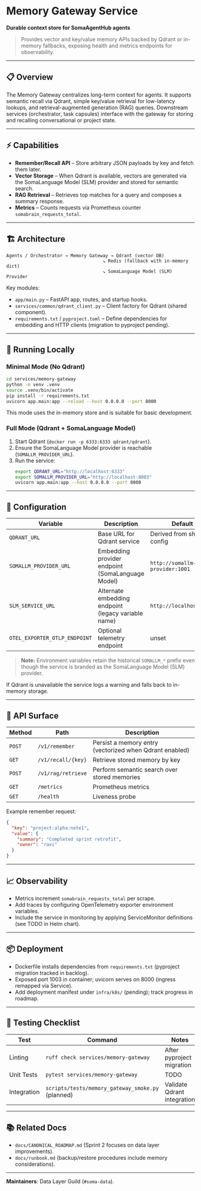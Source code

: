 # Memory Gateway Service

**Durable context store for SomaAgentHub agents**

> Provides vector and key/value memory APIs backed by Qdrant or in-memory fallbacks, exposing health and metrics endpoints for observability.

---

## 📋 Overview

The Memory Gateway centralizes long-term context for agents. It supports semantic recall via Qdrant, simple key/value retrieval for low-latency lookups, and retrieval-augmented generation (RAG) queries. Downstream services (orchestrator, task capsules) interface with the gateway for storing and recalling conversational or project state.

---

## ⚡ Capabilities

- **Remember/Recall API** – Store arbitrary JSON payloads by key and fetch them later.
- **Vector Storage** – When Qdrant is available, vectors are generated via the SomaLanguage Model (SLM) provider and stored for semantic search.
- **RAG Retrieval** – Retrieves top matches for a query and composes a summary response.
- **Metrics** – Counts requests via Prometheus counter `somabrain_requests_total`.

---

## 🏗️ Architecture

```
Agents / Orchestrator → Memory Gateway → Qdrant (vector DB)
                                    ↘ Redis (fallback with in-memory dict)
                                    ↘ SomaLanguage Model (SLM) Provider
```

Key modules:
- `app/main.py` – FastAPI app, routes, and startup hooks.
- `services/common/qdrant_client.py` – Client factory for Qdrant (shared component).
- `requirements.txt` / `pyproject.toml` – Define dependencies for embedding and HTTP clients (migration to pyproject pending).

---

## 🚀 Running Locally

### Minimal Mode (No Qdrant)
```bash
cd services/memory-gateway
python -m venv .venv
source .venv/bin/activate
pip install -r requirements.txt
uvicorn app.main:app --reload --host 0.0.0.0 --port 8000
```
This mode uses the in-memory store and is suitable for basic development.

### Full Mode (Qdrant + SomaLanguage Model)
1. Start Qdrant (`docker run -p 6333:6333 qdrant/qdrant`).
2. Ensure the SomaLanguage Model provider is reachable (`SOMALLM_PROVIDER_URL`).
3. Run the service:
   ```bash
   export QDRANT_URL="http://localhost:6333"
   export SOMALLM_PROVIDER_URL="http://localhost:8003"
   uvicorn app.main:app --host 0.0.0.0 --port 8000
   ```

---

## 🔌 Configuration

| Variable | Description | Default |
| --- | --- | --- |
| `QDRANT_URL` | Base URL for Qdrant service | Derived from shared config |
| `SOMALLM_PROVIDER_URL` | Embedding provider endpoint (SomaLanguage Model) | `http://somallm-provider:1001` |
| `SLM_SERVICE_URL` | Alternate embedding endpoint (legacy variable name) | `http://localhost:8003` |
| `OTEL_EXPORTER_OTLP_ENDPOINT` | Optional telemetry endpoint | unset |

> **Note:** Environment variables retain the historical `SOMALLM_*` prefix even though the service is branded as the SomaLanguage Model (SLM) provider.

If Qdrant is unavailable the service logs a warning and falls back to in-memory storage.

---

## 📡 API Surface

| Method | Path | Description |
| --- | --- | --- |
| `POST` | `/v1/remember` | Persist a memory entry (vectorized when Qdrant enabled) |
| `GET` | `/v1/recall/{key}` | Retrieve stored memory by key |
| `POST` | `/v1/rag/retrieve` | Perform semantic search over stored memories |
| `GET` | `/metrics` | Prometheus metrics |
| `GET` | `/health` | Liveness probe |

Example remember request:
```json
{
  "key": "project:alpha:note1",
  "value": {
    "summary": "Completed sprint retrofit",
    "owner": "ravi"
  }
}
```

---

## 📈 Observability

- Metrics increment `somabrain_requests_total` per scrape.
- Add traces by configuring OpenTelemetry exporter environment variables.
- Include the service in monitoring by applying ServiceMonitor definitions (see TODO in Helm chart).

---

## 📦 Deployment

- Dockerfile installs dependencies from `requirements.txt` (pyproject migration tracked in backlog).
- Exposed port 1003 in container; uvicorn serves on 8000 (ingress remapped via Service).
- Add deployment manifest under `infra/k8s/` (pending); track progress in roadmap.

---

## 🧪 Testing Checklist

| Test | Command | Notes |
| --- | --- | --- |
| Linting | `ruff check services/memory-gateway` | After pyproject migration |
| Unit Tests | `pytest services/memory-gateway` | TODO |
| Integration | `scripts/tests/memory_gateway_smoke.py` (planned) | Validate Qdrant integration |

---

## 📚 Related Docs

- `docs/CANONICAL_ROADMAP.md` (Sprint 2 focuses on data layer improvements).
- `docs/runbook.md` (backup/restore procedures include memory considerations).

---

**Maintainers**: Data Layer Guild (`#soma-data`).
